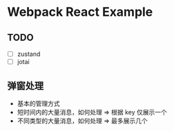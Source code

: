 # Webpack React Example

## TODO

- [ ] zustand
- [ ] jotai

## 弹窗处理

- 基本的管理方式
- 短时间内的大量消息，如何处理 => 根据 key 仅展示一个
- 不同类型的大量消息，如何处理 => 最多展示几个
